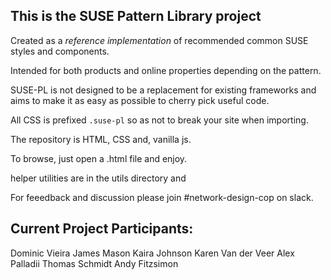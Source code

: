 ## This is the SUSE Pattern Library project 

Created as a *reference implementation* of recommended common SUSE styles and components.

Intended for both products and online properties depending on the pattern.

SUSE-PL is not designed to be a replacement for existing frameworks and aims to make it as easy as possible to cherry pick useful code.

All CSS is prefixed `.suse-pl` so as not to break your site when importing.

The repository is HTML, CSS and, vanilla js.

To browse, just open a .html file and enjoy.

helper utilities are in the utils directory and

For feeedback and discussion please join #network-design-cop on slack.

## Current Project Participants: 
Dominic Vieira
James Mason
Kaira Johnson
Karen Van der Veer
Alex Palladii
Thomas Schmidt
Andy Fitzsimon
